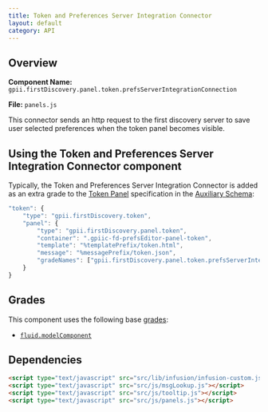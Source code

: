```yaml
---
title: Token and Preferences Server Integration Connector
layout: default
category: API
---
```


## Overview

**Component Name:** `gpii.firstDiscovery.panel.token.prefsServerIntegrationConnection`

**File:** `panels.js`

This connector sends an http request to the first discovery server to save user selected preferences when the token panel becomes visible.

## Using the Token and Preferences Server Integration Connector component

Typically, the Token and Preferences Server Integration Connector is added as an extra grade to the [Token Panel](token.md) specification in the
[Auxiliary Schema](http://docs.fluidproject.org/infusion/development/AuxiliarySchemaForPreferencesFramework.html):

```javascript
"token": {
    "type": "gpii.firstDiscovery.token",
    "panel": {
        "type": "gpii.firstDiscovery.panel.token",
        "container": ".gpiic-fd-prefsEditor-panel-token",
        "template": "%templatePrefix/token.html",
        "message": "%messagePrefix/token.json",
        "gradeNames": ["gpii.firstDiscovery.panel.token.prefsServerIntegrationConnection"]
    }
}
```

## Grades

This component uses the following base
[grades](http://docs.fluidproject.org/infusion/development/ComponentGrades.html):

* [`fluid.modelComponent`](http://docs.fluidproject.org/infusion/development/ComponentGrades.html)

## Dependencies

```html
<script type="text/javascript" src="src/lib/infusion/infusion-custom.js"></script>
<script type="text/javascript" src="src/js/msgLookup.js"></script>
<script type="text/javascript" src="src/js/tooltip.js"></script>
<script type="text/javascript" src="src/js/panels.js"></script>
```

